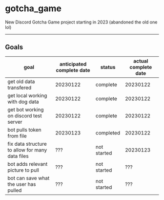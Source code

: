 # gotcha_game

New Discord Gotcha Game project starting in 2023 (abandoned the old one lol)

---

## Goals

| goal | anticipated complete date | status | actual complete date |
| ---- | ------------------------- | ------ | -------------------- |
| get old data transfered | 20230122 | complete | 20230122 |
| get local working with dog data | 20230122 | complete | 20230122 |
| get bot working on discord test server | 20230122 | complete | 20230122 |
| bot pulls token from file | 20230123 | completed | 20230122 |
| fix data structure to allow for many data files | ??? | not started | 20230123 |
| bot adds relevant picture to pull | ??? | not started | ??? |
| bot can save what the user has pulled | ??? | not started | ??? |
